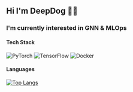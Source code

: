 ## Hi I'm DeepDog 🤙🤙
  
### I'm currently interested in GNN & MLOps

#### Tech Stack
![PyTorch](https://img.shields.io/badge/-PyTorch-000?&logo=PyTorch) ![TensorFlow](https://img.shields.io/badge/-TensorFlow-000?&logo=TensorFlow) ![Docker](https://img.shields.io/badge/-Docker-000?&logo=Docker)

#### Languages
[![Top Langs](https://github-readme-stats.vercel.app/api/top-langs/?username=hybyun0121&layout=compact)](https://github.com/hybyun0121/github-readme-stats)
<!--
**hybyun0121/hybyun0121** is a ✨ _special_ ✨ repository because its `README.md` (this file) appears on your GitHub profile.

Here are some ideas to get you started:

- 🔭 I’m currently working on ...
- 🌱 I’m currently learning ...
- 👯 I’m looking to collaborate on ...
- 🤔 I’m looking for help with ...
- 💬 Ask me about ...
- 📫 How to reach me: ...
- 😄 Pronouns: ...
- ⚡ Fun fact: ...
-->
